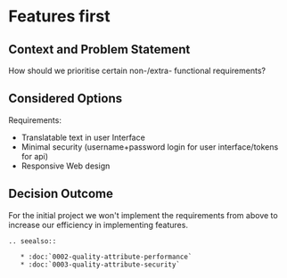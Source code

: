 # Features first

## Context and Problem Statement

How should we prioritise certain non-/extra- functional requirements?

## Considered Options

Requirements:

 *  Translatable text in user Interface
 *  Minimal security (username+password login for user interface/tokens for api)
 *  Responsive Web design


## Decision Outcome

For the initial project we won't implement the requirements from above to increase our efficiency in implementing features.


```eval_rst
.. seealso::

   * :doc:`0002-quality-attribute-performance`
   * :doc:`0003-quality-attribute-security`
```
